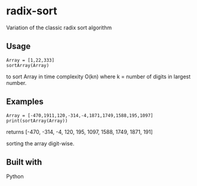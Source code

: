 # radix-sort
Variation of the classic radix sort algorithm

## Usage

```
Array = [1,22,333]
sortArray(Array)
```

to sort Array in time complexity O(kn) where k = number of digits in largest number.

## Examples

```
Array = [-470,1911,120,-314,-4,1871,1749,1588,195,1097]
print(sortArray(Array))
```

returns 
[-470, -314, -4, 120, 195, 1097, 1588, 1749, 1871, 191]

sorting the array digit-wise.

## Built with

Python
